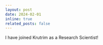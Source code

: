 ```yaml
---
layout: post
date: 2024-02-01
inline: true
related_posts: false
---
```


I have joined Krutrim as a Research Scientist!
